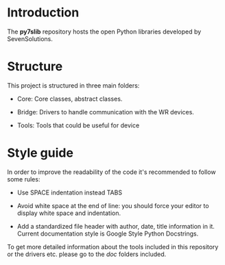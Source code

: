 Introduction
============

The **py7slib** repository hosts the open Python libraries developed by SevenSolutions.


Structure
=========

This project is structured in three main folders:

* Core: Core classes, abstract classes.

* Bridge: Drivers to handle communication with the WR devices.

* Tools: Tools that could be useful for device

Style guide
===========

In order to improve the readability of the code it's recommended to follow some
rules:

* Use SPACE indentation instead TABS

* Avoid white space at the end of line: you should force your editor to
display white space and indentation.

* Add a standardized file header with author, date, title information in it. Current
documentation style is Google Style Python Docstrings.

To get more detailed information about the tools included in this repository or 
the drivers etc. please go to the *doc* folders included.